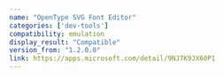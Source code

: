 ```yaml
---
name: "OpenType SVG Font Editor"
categories: ['dev-tools']
compatibility: emulation
display_result: "Compatible"
version_from: "1.2.0.0"
link: https://apps.microsoft.com/detail/9NJ7K9JX60P1
---
```

